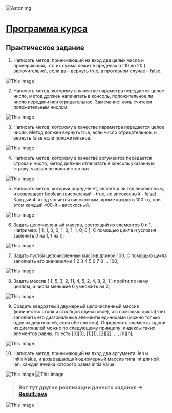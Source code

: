 <img src="https://storage.yandexcloud.net/dev.astonsite.s3backet/aston-redisign/common/logo/AstonLogo_dark.svg" title="AstonImg"/>
&nbsp;

# [Программа курса](README.md)

## Практическое задание

1. Написать метод, принимающий на вход два целых числа и проверяющий, что их сумма лежит в пределах от 10 до 20 (
   включительно), если да – вернуть true, в противном случае – false.

![This image](images/lesson_3/lesson_3_1.png)

2. Написать метод, которому в качестве параметра передается целое число, метод должен напечатать в консоль,
   положительное ли число передали или отрицательное. Замечание: ноль считаем положительным числом.

![This image](images/lesson_3/lesson_3_2.png)

3. Написать метод, которому в качестве параметра передается целое число. Метод должен вернуть true, если число
   отрицательное, и вернуть false если положительное.

![This image](images/lesson_3/lesson_3_3.png)

4. Написать метод, которому в качестве аргументов передается строка и число, метод должен отпечатать в консоль указанную
   строку, указанное количество раз.

![This image](images/lesson_3/lesson_3_4.png)

5. Написать метод, который определяет, является ли год високосным, и возвращает boolean (високосный - true, не
   високосный - false). Каждый 4-й год является високосным, кроме каждого 100-го, при этом каждый 400-й –
   високосный.

![This image](images/lesson_3/lesson_3_5.png)

6. Задать целочисленный массив, состоящий из элементов 0 и 1. Например: [ 1, 1, 0, 0, 1, 0, 1, 1, 0, 0 ]. С помощью
   цикла и условия заменить 0 на 1, 1 на 0;

![This image](images/lesson_3/lesson_3_6.png)

7. Задать пустой целочисленный массив длиной 100. С помощью цикла заполнить его значениями 1 2 3 4 5 6 7 8 ... 100;

![This image](images/lesson_3/lesson_3_7.png)

8. Задать массив [ 1, 5, 3, 2, 11, 4, 5, 2, 4, 8, 9, 1 ] пройти по нему циклом, и числа меньшие 6 умножить на 2;

![This image](images/lesson_3/lesson_3_8.png)

9. Создать квадратный двумерный целочисленный массив (количество строк и столбцов одинаковое), и с помощью цикла(-ов)
   заполнить его диагональные элементы единицами (можно только одну из диагоналей, если обе сложно). Определить
   элементы одной из диагоналей можно по следующему принципу: индексы таких элементов равны, то
   есть [0][0], [1][1], [2][2], ..., [n][n];

![This image](images/lesson_3/lesson_3_9.png)

10. Написать метод, принимающий на вход два аргумента: len и initialValue, и возвращающий одномерный массив типа int
    длиной len, каждая ячейка которого равна initialValue.

![This image](images/lesson_3/lesson_3_10.png)
![This image](images/lesson_3/lesson_3_11.png)

> ### Вот тут другие реализации данного задания -> [Result.java](src/main/java/ru/astondevs/lesson3/moreoptions/Result.java)

![This image](images/lesson_3/lesson_3_12.png)

